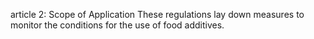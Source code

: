 article 2: Scope of Application
These regulations lay down measures to monitor the conditions for the use of food additives.
<ul>
</ul>